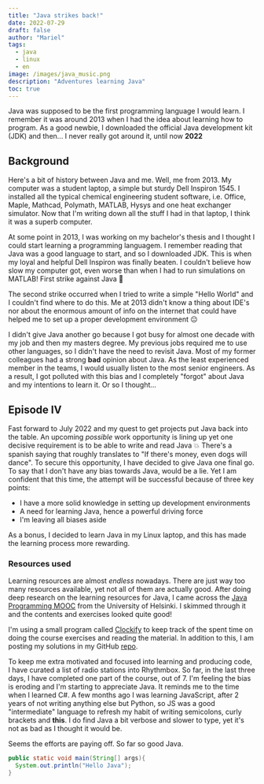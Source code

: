 ```yaml
---
title: "Java strikes back!"
date: 2022-07-29
draft: false
author: "Mariel"
tags:
  - java
  - linux
  - en
image: /images/java_music.png
description: "Adventures learning Java"
toc: true
---
```


Java was supposed to be the first programming language I would learn. I remember
it was around 2013 when I had the idea about learning how to program. As a good
newbie, I downloaded the official Java development kit (JDK) and then... I never
really got around it, until now **2022**
<!--more-->

## Background
Here's a bit of history between Java and me. Well, me from 2013. My computer
was a student laptop, a simple but sturdy Dell Inspiron 1545. I installed all 
the typical chemical engineering student software, i.e. Office, Maple, Mathcad, 
Polymath, MATLAB, Hysys and one heat exchanger simulator. Now that I'm writing 
down all the stuff I had in that laptop, I think it was a superb computer. 

At some point in 2013, I was working on my bachelor's thesis and I thought I 
could start learning a programming languagem. I remember reading that Java was a 
good language to start, and so I downloaded JDK. This is when my loyal and 
helpful Dell Inspiron was finally beaten. I couldn't believe how slow my 
computer got, even worse than when I had to run simulations on MATLAB! First 
strike against Java :anger:

The second strike occurred when I tried to write a simple "Hello World" and I 
couldn't find where to do this. Me at 2013 didn't know a thing about IDE's nor 
about the enormous amount of info on the internet that could have helped me to
set up a proper development environment :neutral_face:

I didn't give Java another go because I got busy for almost one decade with my
job and then my masters degree. My previous jobs required me to use other 
languages, so I didn't have the need to revisit Java. Most of my former 
colleagues had a strong **bad** opinion about Java. As the least experienced
member in the teams, I would usually listen to the most senior engineers. 
As a result, I got polluted with this bias and I completely "forgot" about 
Java and my intentions to learn it. Or so I thought...

## Episode IV
Fast forward to July 2022 and my quest to get projects put Java back into the
table. An upcoming _possible_ work opportunity is lining up yet one decisive 
requirement is to be able to write and read Java :boom: There's a spanish saying 
that roughly translates to "If there's money, even dogs will dance". To secure 
this opportunity, I have decided to give Java one final go. To say that I don't 
have any bias towards Java, would be a lie. Yet I am confident that this time, 
the attempt will be successful because of three key points:

- I have a more solid knowledge in setting up development environments
- A need for learning Java, hence a powerful driving force
- I'm leaving all biases aside

As a bonus, I decided to learn Java in my Linux laptop, and this has made
the learning process more rewarding.

### Resources used

Learning resources are almost _endless_ nowadays. There are just way too many
resources available, yet not all of them are actually good. After doing deep
research on the learning resources for Java, I came across the 
[Java Programming MOOC](https://java-programming.mooc.fi/) from the University 
of Helsinki. I skimmed through it and the contents and exercises looked quite 
good!

I'm using a small program called [Clockify](https://clockify.me/) to keep
track of the spent time on doing the course exercises and reading the material. 
In addition to this, I am posting my solutions in my GitHub 
[repo](https://github.com/mariel-rs/mooc_fi_java).

To keep me extra motivated and focused into learning and producing code, I have 
curated a list of radio stations into Rhythmbox. So far, in the last three days, 
I have completed one part of the course, out of 7. I'm feeling the bias is 
eroding and I'm starting to appreciate Java. It reminds me to the time when I 
learned C#. A few months ago I was learning JavaScript, after 2 years of not 
writing anything else but Python, so JS was a good "intermediate" language to 
refresh my habit of writing semicolons, curly brackets and **this**. I do find 
Java a bit verbose and slower to type, yet it's not as bad as I thought it would 
be. 

Seems the efforts are paying off. So far so good Java.

```java
public static void main(String[] args){
  System.out.println("Hello Java");
}
```